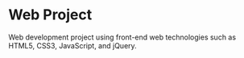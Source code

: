 # Web Project

Web development project using front-end web technologies such as HTML5, CSS3, JavaScript, and jQuery.
